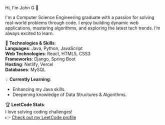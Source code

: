 Hi, I'm John G 👋

I'm a Computer Science Engineering graduate with a passion for solving real-world problems through code. I enjoy building dynamic web applications, mastering algorithms, and exploring the latest tech trends. I’m always excited to learn.

🚀 **Technologies & Skills**:  
**Languages**: Java, Python, JavaScript  
**Web Technologies**: React, HTML5, CSS3  
**Frameworks**: Django, Spring Boot  
**Hosting**: Netlify, Vercel  
**Databases**: MySQL  

💡 **Currently Learning**:
- Enhancing my Java skills.
- Deepening knowledge of Data Structures & Algorithms.

🏆 **LeetCode Stats**:  
I love solving coding challenges!  
👉 [Check out my LeetCode profile](https://leetcode.com/u/John1502)


